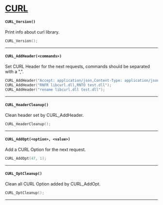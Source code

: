 # [CURL](https://curl.haxx.se/)

#### ``CURL_Version()``
Print info about curl library.

```c
CURL_Version();
```
<hr>

#### ``CURL_AddHeader(<commands>)``
Set CURL Header for the next requests, commands should be separated with a ",".

```c
CURL_AddHeader("Accept: application/json,Content-Type: application/json");
CURL_AddHeader("RNFR libcurl.dll,RNTO test.dll");
CURL_AddHeader("rename libcurl.dll test.dll");
```
<hr>

#### ``CURL_HeaderCleanup()``
Clean header set by CURL_AddHeader.

```c
CURL_HeaderCleanup();
```
<hr>

#### ``CURL_AddOpt(<option>, <value>)``
Add a CURL Option for the next request.

```c
CURL_AddOpt(47, 1);
```
<hr>

#### ``CURL_OptCleanup()``
Clean all CURL Option added by CURL_AddOpt.

```c
CURL_OptCleanup();
```
<hr>
